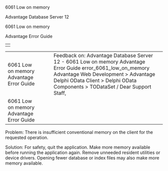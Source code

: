 6061 Low on memory




Advantage Database Server 12  

6061 Low on memory

Advantage Error Guide

|  |
| --- |
|  |

|  |  |  |  |  |
| --- | --- | --- | --- | --- |
| 6061 Low on memory  Advantage Error Guide |  |  | Feedback on: Advantage Database Server 12 - 6061 Low on memory Advantage Error Guide error\_6061\_low\_on\_memory Advantage Web Development > Advantage Delphi OData Client > Delphi OData Components > TODataSet / Dear Support Staff, |  |
| 6061 Low on memory  Advantage Error Guide |  |  |  |  |

Problem: There is insufficient conventional memory on the client for the requested operation.

Solution: For safety, quit the application. Make more memory available before running the application again. Remove unneeded resident utilities or device drivers. Opening fewer database or index files may also make more memory available.